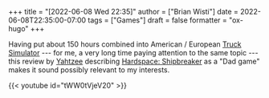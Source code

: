 +++
title = "[2022-06-08 Wed 22:35]"
author = ["Brian Wisti"]
date = 2022-06-08T22:35:00-07:00
tags = ["Games"]
draft = false
formatter = "ox-hugo"
+++

Having put about 150 hours combined into American / European [Truck Simulator](https://worldoftrucks.com/en/profile/6779015) --- for me, a very long time paying attention to the same topic --- this review by [Yahtzee](https://www.escapistmagazine.com/category/zero-punctuation/) describing [Hardspace: Shipbreaker](https://www.focus-entmt.com/en/games/hardspace-shipbreaker) as a "Dad game" makes it sound possibly relevant to my interests.

{{< youtube id="tWW0tVjeV20" >}}
